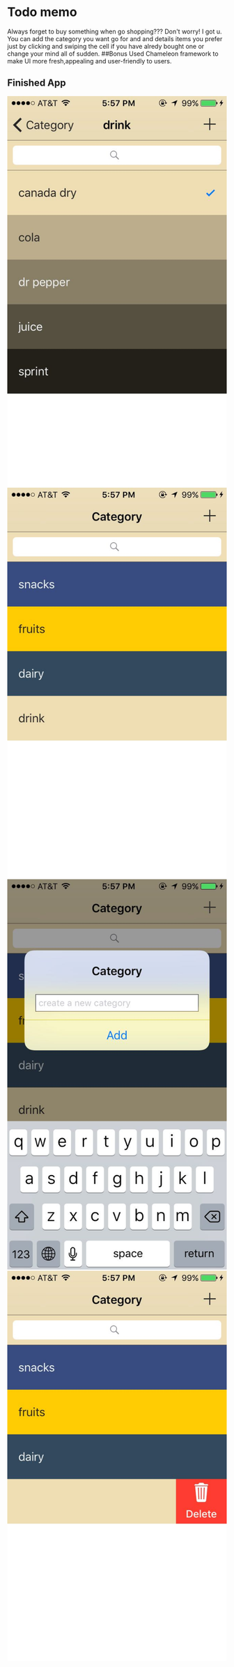 # Todo memo
Always forget to buy something when go shopping???
Don't worry! I got u.
You can add the category you want go for and and details items you prefer just by clicking and swiping the cell if you have alredy bought one or change your mind all of sudden.
##Bonus
Used Chameleon framework to make UI more fresh,appealing and user-friendly to users.
## Finished App
![Finished App](https://github.com/RobinHe0212/Todoey/blob/master/Todoey/Assets.xcassets/WechatIMG153.jpeg)
![Finished App](https://github.com/RobinHe0212/Todoey/blob/master/Todoey/Assets.xcassets/WechatIMG154.jpeg)
![Finished App](https://github.com/RobinHe0212/Todoey/blob/master/Todoey/Assets.xcassets/WechatIMG155.jpeg)
![Finished App](https://github.com/RobinHe0212/Todoey/blob/master/Todoey/Assets.xcassets/WechatIMG156.jpeg)
